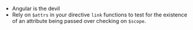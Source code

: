 * Angular is the devil
* Rely on `$attrs` in your directive `link` functions to test for the existence of an attribute being passed over checking on `$scope`.